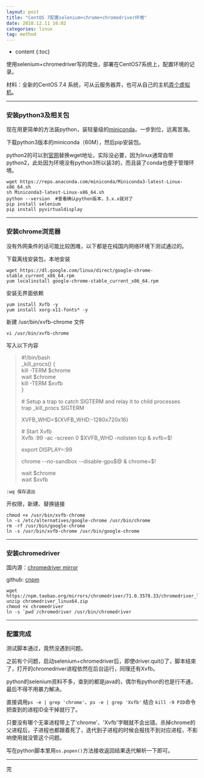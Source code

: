 ```yaml
---
layout: post
title: "CentOS 7配置selenium+chrome+chromedriver环境"
date: 2018.12.11 16:02
categories: linux
tag: method
---
```

* content
{:toc}


使用selenium+chromedriver写的爬虫，部署在CentOS7系统上，配置环境的记录。

材料：全新的CentOS 7.4 系统，可从云服务器弄，也可从自己的主机[弄个虚拟机](https://captorr.github.io/2018/05/23/VM_linux/)。

---

### 安装python3及相关包

现在用更简单的方法装python，装轻量级的[miniconda](https://conda.io/miniconda.html)，一步到位，远离苦海。

下载python3版本的miniconda（60M），然后pip安装包。

python2的可以到[官网](https://conda.io/miniconda.html)替换wget地址，实际没必要，因为linux通常自带python2，此处因为环境没有python3所以装3的，而且装了conda也便于管理环境。

	wget https://repo.anaconda.com/miniconda/Miniconda3-latest-Linux-x86_64.sh 	
	sh Miniconda3-latest-Linux-x86_64.sh
	python --version  #查看确认python版本，3.x.x就对了
	pip install selenium
	pip install pyvirtualdisplay

---

### 安装chrome浏览器

没有外网条件的话可能比较困难，以下都是在纯国内网络环境下测试通过的。

下载离线安装包，本地安装

	wget https://dl.google.com/linux/direct/google-chrome-stable_current_x86_64.rpm
	yum localinstall google-chrome-stable_current_x86_64.rpm	

安装无界面依赖

	yum install Xvfb -y
	yum install xorg-x11-fonts* -y

新建 /usr/bin/xvfb-chrome 文件

	vi /usr/bin/xvfb-chrome

写入以下内容

> \#!/bin/bash  
> \_kill_procs() {  
>   kill -TERM $chrome  
>   wait $chrome  
>   kill -TERM $xvfb  
> }  
>   
> \# Setup a trap to catch SIGTERM and relay it to child processes  
> trap \_kill_procs SIGTERM  
>   
> XVFB_WHD=${XVFB_WHD:-1280x720x16}  
>   
> \# Start Xvfb  
> Xvfb :99 -ac -screen 0 $XVFB_WHD -nolisten tcp &  
> xvfb=$!  
>   
> export DISPLAY=:99  
>   
> chrome --no-sandbox --disable-gpu$@ &  
> chrome=$!  
>  
> wait $chrome  
> wait $xvfb

	:wq 保存退出

开权限，新建、替换链接

	chmod +x /usr/bin/xvfb-chrome
	ln -s /etc/alternatives/google-chrome /usr/bin/chrome  
	rm -rf /usr/bin/google-chrome 
	ln -s /usr/bin/xvfb-chrome /usr/bin/google-chrome

---

### 安装chromedriver

国内源：[chromedriver mirror](https://npm.taobao.org/mirrors/chromedriver/)

github: [cnpm](https://github.com/cnpm/cnpmjs.org)

	wget https://npm.taobao.org/mirrors/chromedriver/71.0.3578.33/chromedriver_linux64.zip
	unzip chromedriver_linux64.zip
	chmod +x chromedriver
	ln -s `pwd`/chromedriver /usr/bin/chromedriver

---

### 配置完成

测试脚本通过，竟然没遇到问题。

之前有个问题，启动selenium+chromedriver后，即使driver.quit()了，脚本结束了，打开的chromedriver进程依然在后台运行，同理还有Xvfb。

python的selenium资料不多，查到的都是java的，偶尔有python的也是行不通，最后不得不用暴力解决。

直接调用`ps -e | grep 'chrome'`、`ps -e | grep 'Xvfb'` 结合 `kill -9 PID`命令把查到的进程ID全干掉就行了。

只要没有哪个无辜进程带上了'chrome'、'Xvfb'字眼就不会出错。杀掉chrome的父进程后，子进程也都跟着死了，迭代到子进程的时候会报找不到对应进程，不影响使用就没管这个问题。

写在python脚本里用`os.popen()`方法接收返回结果迭代解析一下即可。

---

完





